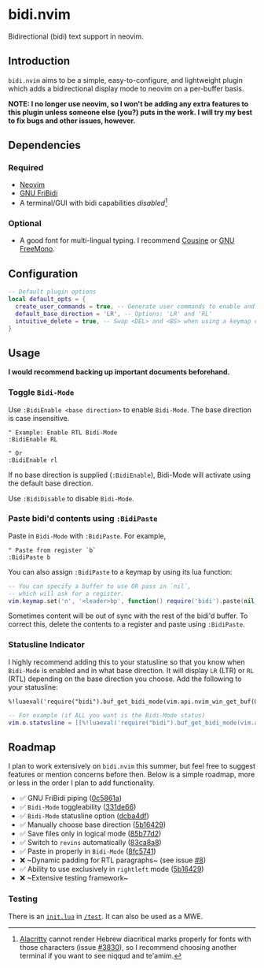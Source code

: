 # bidi.nvim

Bidirectional (bidi) text support in neovim.

## Introduction

`bidi.nvim` aims to be a simple, easy-to-configure, and lightweight
plugin which adds a bidirectional display mode to neovim
on a per-buffer basis.

**NOTE:
I no longer use neovim,
so I won't be adding any extra features to this plugin
unless someone else (you?) puts in the work.
I will try my best to fix bugs and other issues, however.**

## Dependencies

### Required

- [Neovim](https://neovim.io)
- [GNU FriBidi](https://github.com/fribidi/fribidi)
- A terminal/GUI with bidi capabilities *disabled*[^alacritty]

[^alacritty]: [Alacritty](https://github.com/alacritty/alacritty)
  cannot render Hebrew diacritical marks properly
  for fonts with those characters (issue [#3830](https://github.com/alacritty/alacritty/issues/3830)),
  so I recommend choosing another terminal if you want
  to see niqqud and te'amim.

### Optional

- A good font for multi-lingual typing.
  I recommend [Cousine](https://fonts.google.com/specimen/Cousine)
  or [GNU FreeMono](https://www.gnu.org/software/freefont/).

## Configuration

```lua
-- Default plugin options
local default_opts = {
  create_user_commands = true, -- Generate user commands to enable and disable bidi-mode
  default_base_direction = 'LR', -- Options: 'LR' and 'RL'
  intuitive_delete = true, -- Swap <DEL> and <BS> when using a keymap contra base direction
}
```

## Usage

**I would recommend backing up important documents beforehand.**

### Toggle `Bidi-Mode`

Use `:BidiEnable <base direction>` to enable `Bidi-Mode`.
The base direction is case insensitive.

```vim
" Example: Enable RTL Bidi-Mode
:BidiEnable RL

" Or
:BidiEnable rl
```

If no base direction is supplied (`:BidiEnable`),
Bidi-Mode will activate using the default base direction.

Use `:BidiDisable` to disable `Bidi-Mode`.

### Paste bidi'd contents using `:BidiPaste`

Paste in `Bidi-Mode` with `:BidiPaste`.
For example,

```vim
" Paste from register `b`
:BidiPaste b
```

You can also assign `:BidiPaste` to a keymap by using its lua function:

```lua
-- You can specify a buffer to use OR pass in `nil`,
-- which will ask for a register.
vim.keymap.set('n', '<leader>bp', function() require('bidi').paste(nil), {})
```

Sometimes content will be out of sync with the rest of the bidi'd buffer.
To correct this,
delete the contents to a register and paste using `:BidiPaste`.

### Statusline Indicator

I highly recommend adding this to your statusline
so that you know when `Bidi-Mode` is enabled and in what base direction.
It will display `LR` (LTR) or `RL` (RTL)
depending on the base direction you choose.
Add the following to your statusline:

```vim
%!luaeval('require("bidi").buf_get_bidi_mode(vim.api.nvim_win_get_buf(0))')
```

```lua
-- For example (if ALL you want is the Bidi-Mode status)
vim.o.statusline = [[%!luaeval('require("bidi").buf_get_bidi_mode(vim.api.nvim_win_get_buf(0))')]]
```

## Roadmap

I plan to work extensively on `bidi.nvim` this summer,
but feel free to suggest features or mention concerns before then.
Below is a simple roadmap,
more or less in the order I plan to add functionality.

- :white_check_mark: GNU FriBidi piping ([0c5861a](https://github.com/mcookly/bidi.nvim/commit/0c5861ace3e6e807c5ce8300f63572d50318c154))
- :white_check_mark: `Bidi-Mode` toggleability ([331de66](https://github.com/mcookly/bidi.nvim/commit/331de66c19937c85c7f704b5f7e836a4d356d0ca))
- :white_check_mark: `Bidi-Mode` statusline option ([dcba4df](https://github.com/mcookly/bidi.nvim/commit/dcba4dfb430d04da0140cef4ccd391eab1e8c057))
- :white_check_mark: Manually choose base direction ([5b16429](https://github.com/mcookly/bidi.nvim/commit/5b16429101d09a8f5e3bfb4da8e6ca67672a4ec3))
- :white_check_mark: Save files only in logical mode ([85b77d2](https://github.com/mcookly/bidi.nvim/commit/85b77d2293e6d30f3f3462489d47c3dfa7c868a3))
- :white_check_mark: Switch to `revins` automatically ([83ca8a8](https://github.com/mcookly/bidi.nvim/commit/83ca8a8de1995fa70413b5e771f9decc5e4054b7))
- :white_check_mark: Paste in properly in `Bidi-Mode` ([8fc5741](https://github.com/mcookly/bidi.nvim/commit/8fc5741f3015f2e7d9510426e52273044223afe0))
- :x: ~Dynamic padding for RTL paragraphs~ (see issue [#8](https://github.com/mcookly/bidi.nvim/issues/8))
- :white_check_mark: Ability to use exclusively in `rightleft` mode ([5b16429](https://github.com/mcookly/bidi.nvim/commit/5b16429101d09a8f5e3bfb4da8e6ca67672a4ec3))
- :x: ~Extensive testing framework~

### Testing

There is an [`init.lua`](/test/init.test.lua) in [`/test`](/test).
It can also be used as a MWE.
